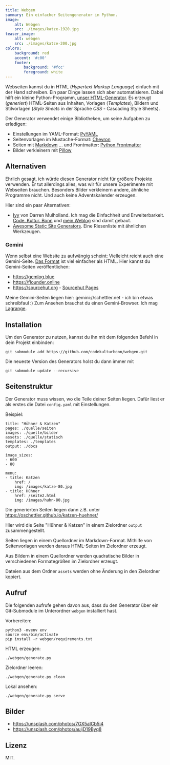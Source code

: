 ```yaml
---
title: Webgen
summary: Ein einfacher Seitengenerator in Python.
image:
    alt: Webgen
    src: ./images/katze-1920.jpg
teaser_image:
    alt: webgen
    src: ./images/katze-200.jpg
colors:
    background: red
    accent: '#c00'
    footer:
        background: '#fcc'
        foreground: white
---
```

Webseiten kannst du in HTML (_Hypertext Markup Language_) einfach mit der Hand schreiben. Ein paar Dinge lassen sich aber automatisieren. Dabei hilft ein kleine Python-Programm, [unser HTML-Generator](https://github.com/codekulturbonn/webgen.git). Es erzeugt (_generiert_) HTML-Seiten aus Inhalten, Vorlagen (_Templates_), Bildern und Stilvorlagen (_Style Sheets_ in der Sprache _CSS_ - Cascading Style Sheets).

Der Generator verwendet einige Bibliotheken, um seine Aufgaben zu erledigen:

* Einstellungen im YAML-Format: [PyYAML](https://pyyaml.org/wiki/PyYAMLDocumentation)
* Seitenvorlagen im Mustache-Format: [Chevron](https://github.com/noahmorrison/chevron)
* Seiten mit [Markdown](https://github.com/Python-Markdown/markdown)
  ... und Frontmatter: [Python Frontmatter](https://python-frontmatter.readthedocs.io/) 
* Bilder verkleinern mit [Pillow](https://pillow.readthedocs.io/) 

## Alternativen

Ehrlich gesagt, ich würde diesen Generator nicht für größere Projekte verwenden. Er tut allerdings alles, was wir für unsere Experimente mit Webseiten brauchen. Besonders Bilder verkleinern andere, ähnliche Programme nicht. Und auch keine Adventskalender erzeugen.

Hier sind ein paar Alternativen:

* [Ivy](http://www.dmulholl.com/docs/ivy/dev/index.html) von Darren Mulholland. Ich mag die Einfachheit und Erweiterbarkeit. [Code. Kultur. Bonn](https://codekulturbonn.de/) und [mein Weblog](https://olav.net) sind damit gebaut.
* [Awesome Static Site Generators](https://github.com/myles/awesome-static-generators). Eine Riesenliste mit ähnlichen Werkzeugen. 

### Gemini

Wenn selbst eine Website zu aufwängig scheint: Vielleicht reicht auch eine Gemini-Seite. [Das Format](https://gemini.circumlunar.space/docs/specification.gmi) ist viel einfacher als HTML. Hier kannst du Gemini-Seiten veröffentlichen:

* https://gemlog.blue
* https://flounder.online
* https://sourcehut.org - [Sourcehut Pages](https://sourcehut.org/blog/2021-02-18-sourcehut-pages/)

Meine Gemini-Seiten liegen hier: gemini://schettler.net - ich bin etwas schreibfaul :)
Zum Ansehen brauchst du einen Gemini-Browser. Ich mag [Lagrange](https://gmi.skyjake.fi/lagrange/).

## Installation

Um den Generator zu nutzen, kannst du ihn mit dem folgenden Befehl in dein Projekt einbinden:

    git submodule add https://github.com/codekulturbonn/webgen.git

Die neueste Version des Generators holst du dann immer mit

    git submodule update --recursive

## Seitenstruktur

Der Generator muss wissen, wo die Teile deiner Seiten liegen. Dafür liest er als erstes die Datei `config.yaml` mit Einstellungen. 

Beispiel:

    title: "Hühner & Katzen"
    pages: ./quelle/seiten
    images: ./quelle/bilder
    assets: ./quelle/statisch
    templates: ./templates
    output: ./docs

    image_sizes: 
    - 600
    - 80

    menu:
    - title: Katzen
        href: /
        img: /images/katze-80.jpg
    - title: Hühner
        href: /seite2.html
        img: /images/huhn-80.jpg

Die generierten Seiten liegen dann z.B. unter https://oschettler.github.io/katzen-huehner/

Hier wird die Seite "Hühner & Katzen" in einem Zielordner `output` zusammengestellt. 

Seiten liegen in einem Quellordner im Markdown-Format. Mithilfe von Seitenvorlagen werden daraus HTML-Seiten im Zielordner erzeugt. 

Aus Bildern in einem Quellordner werden quadratische Bilder in verschiedenen Formategrößen im Zielordner erzeugt. 

Dateien aus dem Ordner `assets` werden ohne Änderung in den Zielordner kopiert.    

## Aufruf

Die folgenden aufrufe gehen davon aus, dass du den Generator über ein Git-Submodule im Unterordner `webgen` installiert hast.

Vorbereiten:

    python3 -mvenv env
    source env/bin/activate
    pip install -r webgen/requirements.txt

HTML erzeugen:

    ./webgen/generate.py

Zielordner leeren:

    ./webgen/generate.py clean

Lokal ansehen:

    ./webgen/generate.py serve

## Bilder

* https://unsplash.com/photos/7GX5aICb5i4
* https://unsplash.com/photos/auijD19Byq8

## Lizenz

MIT.